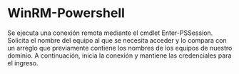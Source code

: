 # WinRM-Powershell
Se ejecuta una conexión remota mediante el cmdlet Enter-PSSession. Solicita el nombre del equipo al que se necesita acceder y lo compara con un arreglo que previamente contiene los nombres de los equipos de nuestro dominio. A continuación, inicia la conexión y mantiene las credenciales para el ingreso.
